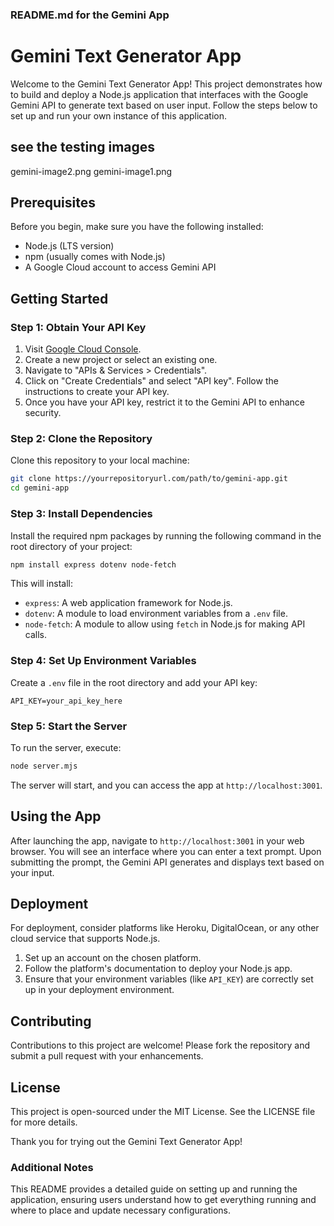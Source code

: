 

### README.md for the Gemini App


# Gemini Text Generator App

Welcome to the Gemini Text Generator App! This project demonstrates how to build and deploy a Node.js application that interfaces with the Google Gemini API to generate text based on user input. Follow the steps below to set up and run your own instance of this application.

## see the testing images
gemini-image2.png
gemini-image1.png

## Prerequisites

Before you begin, make sure you have the following installed:
- Node.js (LTS version)
- npm (usually comes with Node.js)
- A Google Cloud account to access Gemini API

## Getting Started

### Step 1: Obtain Your API Key
1. Visit [Google Cloud Console](https://console.cloud.google.com/).
2. Create a new project or select an existing one.
3. Navigate to "APIs & Services > Credentials".
4. Click on "Create Credentials" and select "API key". Follow the instructions to create your API key.
5. Once you have your API key, restrict it to the Gemini API to enhance security.

### Step 2: Clone the Repository
Clone this repository to your local machine:
```bash
git clone https://yourrepositoryurl.com/path/to/gemini-app.git
cd gemini-app
```

### Step 3: Install Dependencies
Install the required npm packages by running the following command in the root directory of your project:
```bash
npm install express dotenv node-fetch
```
This will install:
- `express`: A web application framework for Node.js.
- `dotenv`: A module to load environment variables from a `.env` file.
- `node-fetch`: A module to allow using `fetch` in Node.js for making API calls.

### Step 4: Set Up Environment Variables
Create a `.env` file in the root directory and add your API key:
```plaintext
API_KEY=your_api_key_here
```

### Step 5: Start the Server
To run the server, execute:
```bash
node server.mjs
```
The server will start, and you can access the app at `http://localhost:3001`.

## Using the App

After launching the app, navigate to `http://localhost:3001` in your web browser. You will see an interface where you can enter a text prompt. Upon submitting the prompt, the Gemini API generates and displays text based on your input.

## Deployment

For deployment, consider platforms like Heroku, DigitalOcean, or any other cloud service that supports Node.js.

1. Set up an account on the chosen platform.
2. Follow the platform's documentation to deploy your Node.js app.
3. Ensure that your environment variables (like `API_KEY`) are correctly set up in your deployment environment.

## Contributing

Contributions to this project are welcome! Please fork the repository and submit a pull request with your enhancements.

## License

This project is open-sourced under the MIT License. See the LICENSE file for more details.

Thank you for trying out the Gemini Text Generator App!


### Additional Notes

This README provides a detailed guide on setting up and running the application, ensuring users understand how to get everything running and where to place and update necessary configurations.
